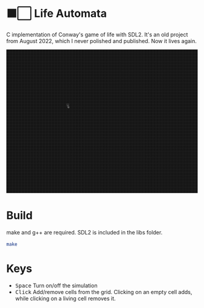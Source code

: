 # ⬛⬜ Life Automata
C implementation of Conway's game of life with SDL2.
It's an old project from August 2022, which I never polished and published. 
Now it lives again.

![preview animation](preview.gif)

# Build
make and g++ are required. SDL2 is included in the libs folder.

```bash
make
```

# Keys
- <kbd>Space</kbd> Turn on/off the simulation
- <kbd>Click</kbd> Add/remove cells from the grid. Clicking on an empty cell adds, while clicking on a living cell removes it.